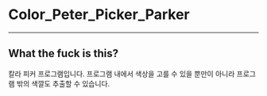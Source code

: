 # Color_Peter_Picker_Parker
---
## What the fuck is this?
칼라 피커 프로그램입니다. 프로그램 내에서 색상을 고를 수 있을 뿐만이 아니라 프로그램 밖의 색깔도 추출할 수 있습니다.
